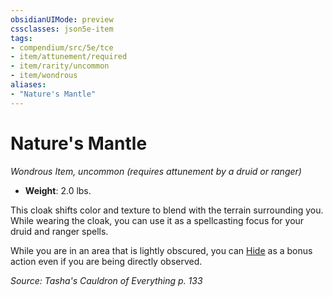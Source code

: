 ```yaml
---
obsidianUIMode: preview
cssclasses: json5e-item
tags:
- compendium/src/5e/tce
- item/attunement/required
- item/rarity/uncommon
- item/wondrous
aliases: 
- "Nature's Mantle"
---
```

# Nature's Mantle
*Wondrous Item, uncommon (requires attunement by a druid or ranger)*  

- **Weight**: 2.0 lbs.

This cloak shifts color and texture to blend with the terrain surrounding you. While wearing the cloak, you can use it as a spellcasting focus for your druid and ranger spells.

While you are in an area that is lightly obscured, you can [Hide](_actions.md#Hide) as a bonus action even if you are being directly observed.

*Source: Tasha's Cauldron of Everything p. 133*